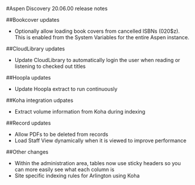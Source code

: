 #Aspen Discovery 20.06.00 release notes

##Bookcover updates
- Optionally allow loading book covers from cancelled ISBNs (020$z).  This is enabled from the System Variables for the entire Aspen instance. 

##CloudLibrary updates
- Update CloudLibrary to automatically login the user when reading or listening to checked out titles 

##Hoopla updates
- Update Hoopla extract to run continuously

##Koha integration udpates
- Extract volume information from Koha during indexing

##Record updates
- Allow PDFs to be deleted from records
- Load Staff View dynamically when it is viewed to improve performance

##Other changes
- Within the administration area, tables now use sticky headers so you can more easily see what each column is
- Site specific indexing rules for Arlington using Koha